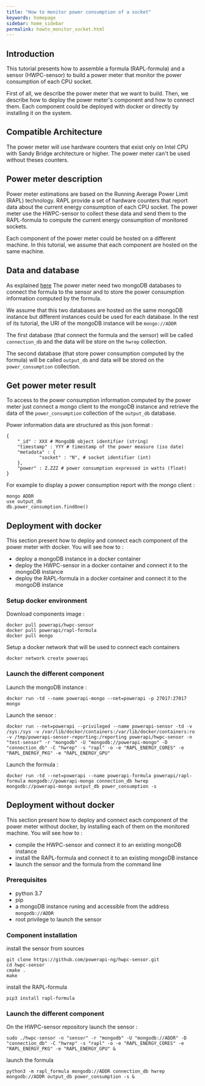 ```yaml
---
title: "How to monitor power consumption of a socket"
keywords: homepage
sidebar: home_sidebar 
permalink: howto_monitor_socket.html
---
```


## Introduction

This tutorial presents how to assemble a formula (RAPL-formula) and a sensor
(HWPC-sensor) to build a power meter that monitor the power consumption of each
CPU socket.

First of all, we describe the power meter that we want to build. Then, we
describe how to deploy the power meter's component and how to connect
them. Each component could be deployed with docker or directly by installing it
on the system.


## Compatible Architecture

The power meter will use hardware counters that exist only on Intel CPU with
Sandy Bridge architecture or higher. The power meter can't be used without
theses counters.

## Power meter description

Power meter estimations are based on the Running Average Power Limit (RAPL)
technology. RAPL provide a set of hardware counters that report data about the
current energy consumption of each CPU socket. The power meter use the
HWPC-sensor to collect these data and send them to the RAPL-formula to compute
the current energy consumption of monitored sockets.

Each component of the power meter could be hosted on a different machine. In
this tutorial, we assume that each component are hosted on the same machine.

## Data and database

As explained [here](powerapi_howitworks.html#power-meter-architecture) The power
meter need two mongoDB databases to connect the formula to the sensor and to
store the power consumption information computed by the formula.

We assume that this two databases are hosted on the same mongoDB instance but
different instances could be used for each database. In the rest of its
tutorial, the URI of the mongoDB instance will be `mongo://ADDR`

The first database (that connect the formula and the sensor) will be called
`connection_db` and the data will be store on the `hwrep` collection.
  
The second database (that store power consumption computed by the formula) will
be called `output_db` and data will be stored on the `power_consumption`
collection.

## Get power meter result

To access to the power consumption information computed by the power meter just
connect a mongo client to the mongoDB instance and retrieve the data of the
`power_consumption` collection of the `output_db` database.

Power information data are structured as this json format : 


	{
        "_id" : XXX # MongoDB object identifier (string)
        "timestamp" : YYY # timestamp of the power measure (iso date)
        "metadata" : {
                "socket" : "N", # socket identifier (int)
        },
        "power" : Z.ZZZ # power consumption expressed in watts (float)
	}
	
For example to display a power consumption report with the mongo client :

	mongo ADDR
	use output_db
	db.power_consumption.findOne()


## Deployment with docker

This section present how to deploy and connect each component of the power
meter with docker. You will see how to : 

- deploy a mongoDB instance in a docker container
- deploy the HWPC-sensor in a docker container and connect it to the mongoDB instance
- deploy the RAPL-formula in a docker container and connect it to the mongoDB instance

### Setup docker environment

Download components image : 

	docker pull powerapi/hwpc-sensor
	docker pull powerapi/rapl-formula
	docker pull mongo

Setup a docker network that will be used to connect each containers

	docker network create powerapi
	
### Launch the different component

Launch the mongoDB instance : 

	docker run -td --name powerapi-mongo --net=powerapi -p 27017:27017 mongo
	
Launch the sensor :

	docker run --net=powerapi --privileged --name powerapi-sensor -td -v /sys:/sys -v /var/lib/docker/containers:/var/lib/docker/containers:ro -v /tmp/powerapi-sensor-reporting:/reporting powerapi/hwpc-sensor -n "test-sensor" -r "mongodb" -U "mongodb://powerapi-mongo" -D "connection_db" -C "hwrep" -s "rapl" -o -e "RAPL_ENERGY_CORES" -e "RAPL_ENERGY_PKG" -e "RAPL_ENERGY_GPU"
	
Launch the formula : 

	docker run -td --net=powerapi --name powerapi-formula powerapi/rapl-formula mongodb://powerapi-mongo connection_db hwrep mongodb://powerapi-mongo output_db power_consumption -s
	
## Deployment without docker

This section present how to deploy and connect each component of the power
meter without docker, by installing each of them on the monitored machine. You
will see how to :

- compile the HWPC-sensor and connect it to an existing mongoDB instance
- install the RAPL-formula and connect it to an existing mongoDB instance
- launch the sensor and the formula from the command line

### Prerequisites

- python 3.7
- pip
- a mongoDB instance runing and accessible from the address `mongodb://ADDR`
- root privilege to launch the sensor

### Component installation

install the sensor from sources

	git clone https://github.com/powerapi-ng/hwpc-sensor.git
	cd hwpc-sensor
	cmake .
	make
	
install the RAPL-formula
	
	pip3 install rapl-formula
	
### Launch the different component

On the HWPC-sensor repository launch the sensor : 

	sudo ./hwpc-sensor -n "sensor" -r "mongodb" -U "mongodb://ADDR" -D "connection_db" -C "hwrep" -s "rapl" -o -e "RAPL_ENERGY_CORES" -e "RAPL_ENERGY_PKG" -e "RAPL_ENERGY_GPU" &
	
launch the formula

	python3 -m rapl_formula mongodb://ADDR connection_db hwrep mongodb://ADDR output_db power_consumption -s &
